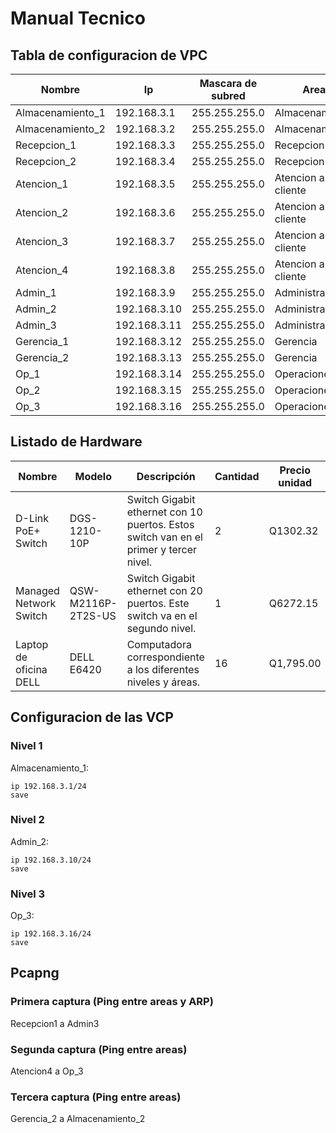 # Manual Tecnico

## Tabla de configuracion de VPC

| Nombre  | Ip | Mascara de subred  |  Area | Nivel  |
|---|---|---|---|---|
| Almacenamiento_1  |   192.168.3.1|   255.255.255.0| Almacenamiento  |  1 |
|  Almacenamiento_2 |  192.168.3.2 |  255.255.255.0 | Almacenamiento  |  1 |
| Recepcion_1  |  192.168.3.3  |  255.255.255.0 | Recepcion  |  1 |
| Recepcion_2  |  192.168.3.4  |  255.255.255.0 | Recepcion  |  1 |
| Atencion_1 |  192.168.3.5  |  255.255.255.0 | Atencion al cliente |  2 |
| Atencion_2 |  192.168.3.6  |  255.255.255.0 | Atencion al cliente |  2 |
| Atencion_3 |  192.168.3.7  |  255.255.255.0 | Atencion al cliente |  2 |
| Atencion_4 |  192.168.3.8  |  255.255.255.0 | Atencion al cliente |  2 |
| Admin_1 |  192.168.3.9  |  255.255.255.0 | Administracion|  2 |
| Admin_2 |  192.168.3.10  |  255.255.255.0 | Administracion|  2 |
| Admin_3 |  192.168.3.11  |  255.255.255.0 | Administracion|  2 |
| Gerencia_1 |  192.168.3.12  |  255.255.255.0 | Gerencia | 3
| Gerencia_2 |  192.168.3.13  |  255.255.255.0 | Gerencia | 3
| Op_1 |  192.168.3.14  |  255.255.255.0 | Operaciones | 3
| Op_2 |  192.168.3.15  |  255.255.255.0 | Operaciones | 3
| Op_3 |  192.168.3.16  |  255.255.255.0 | Operaciones | 3

## Listado de Hardware

| Nombre                  | Modelo             | Descripción                                                                           | Cantidad | Precio unidad |
|-------------------------|--------------------|---------------------------------------------------------------------------------------|----------|---------------|
| D-Link PoE+ Switch      | DGS-1210-10P       | Switch Gigabit ethernet con 10 puertos. Estos switch van en el primer y tercer nivel. | 2        | Q1302.32      |
| Managed Network Switch  | QSW-M2116P-2T2S-US | Switch Gigabit ethernet con 20 puertos. Este switch va en el segundo nivel.           | 1        | Q6272.15      |
| Laptop de oficina DELL  | DELL E6420         | Computadora correspondiente a los diferentes niveles y áreas.                         | 16       | Q1,795.00     |

## Configuracion de las VCP
### Nivel 1
Almacenamiento_1:

    ip 192.168.3.1/24
    save

### Nivel 2
Admin_2:

    ip 192.168.3.10/24
    save

### Nivel 3
Op_3:

    ip 192.168.3.16/24
    save



## Pcapng

### Primera captura (Ping entre areas y ARP)
Recepcion1 a Admin3

### Segunda captura (Ping entre areas)
Atencion4 a Op_3

### Tercera captura (Ping entre areas)
Gerencia_2 a Almacenamiento_2
